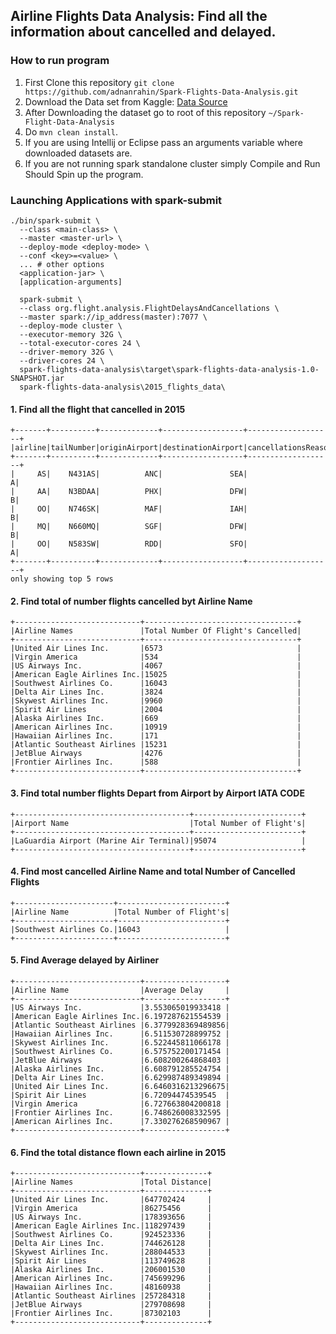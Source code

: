 ## Airline Flights Data Analysis: Find all the information about cancelled and delayed. 

### How to run program

1. First Clone this repository ``git clone https://github.com/adnanrahin/Spark-Flights-Data-Analysis.git``
2. Download the Data set from Kaggle: [Data Source](https://www.kaggle.com/usdot/flight-delays)
3. After Downloading the dataset go to root of this repository ``~/Spark-Flight-Data-Analysis``
4. Do ``mvn clean install``.
5. If you are using Intellij or Eclipse pass an arguments variable where downloaded datasets are.
6. If you are not running spark standalone cluster simply Compile and Run Should Spin up the program.

### Launching Applications with spark-submit

```
./bin/spark-submit \
  --class <main-class> \
  --master <master-url> \
  --deploy-mode <deploy-mode> \
  --conf <key>=<value> \
  ... # other options
  <application-jar> \
  [application-arguments]
  
  spark-submit \
  --class org.flight.analysis.FlightDelaysAndCancellations \
  --master spark://ip_address(master):7077 \
  --deploy-mode cluster \
  --executor-memory 32G \
  --total-executor-cores 24 \
  --driver-memory 32G \
  --driver-cores 24 \
  spark-flights-data-analysis\target\spark-flights-data-analysis-1.0-SNAPSHOT.jar
  spark-flights-data-analysis\2015_flights_data\
```

#### 1. Find all the flight that cancelled in 2015
```
+-------+----------+-------------+------------------+-------------------+
|airline|tailNumber|originAirport|destinationAirport|cancellationsReason|
+-------+----------+-------------+------------------+-------------------+
|     AS|    N431AS|          ANC|               SEA|                  A|
|     AA|    N3BDAA|          PHX|               DFW|                  B|
|     OO|    N746SK|          MAF|               IAH|                  B|
|     MQ|    N660MQ|          SGF|               DFW|                  B|
|     OO|    N583SW|          RDD|               SFO|                  A|
+-------+----------+-------------+------------------+-------------------+
only showing top 5 rows
```

#### 2. Find total of number flights cancelled byt Airline Name
```
+----------------------------+----------------------------------+
|Airline Names               |Total Number Of Flight's Cancelled|
+----------------------------+----------------------------------+
|United Air Lines Inc.       |6573                              |
|Virgin America              |534                               |
|US Airways Inc.             |4067                              |
|American Eagle Airlines Inc.|15025                             |
|Southwest Airlines Co.      |16043                             |
|Delta Air Lines Inc.        |3824                              |
|Skywest Airlines Inc.       |9960                              |
|Spirit Air Lines            |2004                              |
|Alaska Airlines Inc.        |669                               |
|American Airlines Inc.      |10919                             |
|Hawaiian Airlines Inc.      |171                               |
|Atlantic Southeast Airlines |15231                             |
|JetBlue Airways             |4276                              |
|Frontier Airlines Inc.      |588                               |
+----------------------------+----------------------------------+
```

#### 3. Find total number flights Depart from Airport by Airport IATA CODE
```
+---------------------------------------+------------------------+
|Airport Name                           |Total Number of Flight's|
+---------------------------------------+------------------------+
|LaGuardia Airport (Marine Air Terminal)|95074                   |
+---------------------------------------+------------------------+
```

#### 4. Find most cancelled Airline Name and total Number of Cancelled Flights
```
+----------------------+------------------------+
|Airline Name          |Total Number of Flight's|
+----------------------+------------------------+
|Southwest Airlines Co.|16043                   |
+----------------------+------------------------+
```

#### 5. Find Average delayed by Airliner
```
+----------------------------+------------------+
|Airline Name                |Average Delay     |
+----------------------------+------------------+
|US Airways Inc.             |3.553065019933418 |
|American Eagle Airlines Inc.|6.197287621554539 |
|Atlantic Southeast Airlines |6.3779928369489856|
|Hawaiian Airlines Inc.      |6.511530728899752 |
|Skywest Airlines Inc.       |6.522445811066178 |
|Southwest Airlines Co.      |6.575752200171454 |
|JetBlue Airways             |6.608200264868403 |
|Alaska Airlines Inc.        |6.608791285524754 |
|Delta Air Lines Inc.        |6.629987489349894 |
|United Air Lines Inc.       |6.6460316213296675|
|Spirit Air Lines            |6.72094474539545  |
|Virgin America              |6.727663804200818 |
|Frontier Airlines Inc.      |6.748626008332595 |
|American Airlines Inc.      |7.330276268590967 |
+----------------------------+------------------+
```

#### 6. Find the total distance flown each airline in 2015

```
+----------------------------+--------------+
|Airline Names               |Total Distance|
+----------------------------+--------------+
|United Air Lines Inc.       |647702424     |
|Virgin America              |86275456      |
|US Airways Inc.             |178393656     |
|American Eagle Airlines Inc.|118297439     |
|Southwest Airlines Co.      |924523336     |
|Delta Air Lines Inc.        |744626128     |
|Skywest Airlines Inc.       |288044533     |
|Spirit Air Lines            |113749628     |
|Alaska Airlines Inc.        |206001530     |
|American Airlines Inc.      |745699296     |
|Hawaiian Airlines Inc.      |48160938      |
|Atlantic Southeast Airlines |257284318     |
|JetBlue Airways             |279708698     |
|Frontier Airlines Inc.      |87302103      |
+----------------------------+--------------+
```
